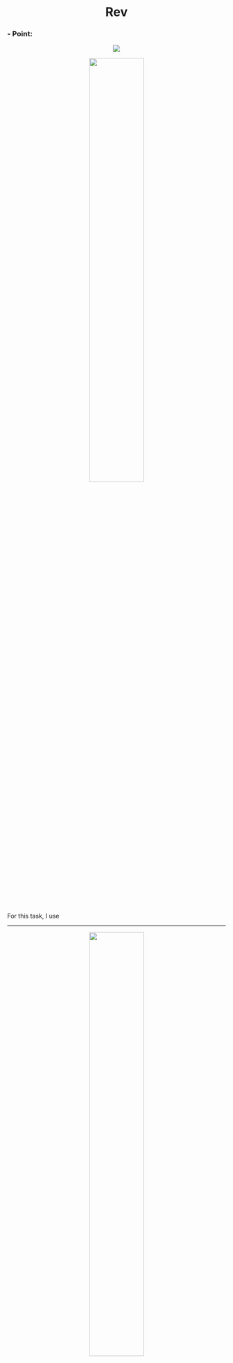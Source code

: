<h1 align="center">Rev</h1>

<h3> - Point: </h3>

<p align="center"><img src="https://github.com/Ne0Lux-C1Ph3r/WRITE-UP/blob/master/InnoCTF%202019/Files/"></p>




<p align="center"><img src="https://github.com/Ne0Lux-C1Ph3r/WRITE-UP/blob/master/InnoCTF%202019/Files/" height="50%" width="50%"></p>

For this task, I use 

-----------------------------------------------------------------------------------------------------------------------------------

<p align="center"><img src="https://github.com/Ne0Lux-C1Ph3r/WRITE-UP/blob/master/InnoCTF%202019/Files/" height="50%" width="50%"></p>

-----------------------------------------------------------------------------------------------------------------------------------

<p align="center"><img src="https://github.com/Ne0Lux-C1Ph3r/WRITE-UP/blob/master/InnoCTF%202019/Files/" height="50%" width="50%"></p>

-----------------------------------------------------------------------------------------------------------------------------------

<p align="center"><img src="https://github.com/Ne0Lux-C1Ph3r/WRITE-UP/blob/master/InnoCTF%202019/Files/" height="50%" width="50%"></p>

-----------------------------------------------------------------------------------------------------------------------------------



```
Flag: InnoCTF{}
```
